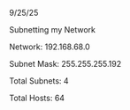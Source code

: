 9/25/25

Subnetting my Network

Network: 192.168.68.0

Subnet Mask: 255.255.255.192

Total Subnets: 4

Total Hosts: 64
